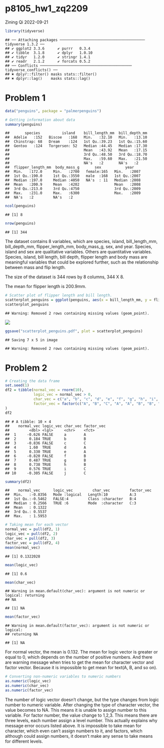 p8105_hw1_zq2209
================
Zining Qi
2022-09-21

``` r
library(tidyverse)
```

    ## ── Attaching packages ─────────────────────────────────────── tidyverse 1.3.2 ──
    ## ✔ ggplot2 3.3.6      ✔ purrr   0.3.4 
    ## ✔ tibble  3.1.8      ✔ dplyr   1.0.10
    ## ✔ tidyr   1.2.0      ✔ stringr 1.4.1 
    ## ✔ readr   2.1.2      ✔ forcats 0.5.2 
    ## ── Conflicts ────────────────────────────────────────── tidyverse_conflicts() ──
    ## ✖ dplyr::filter() masks stats::filter()
    ## ✖ dplyr::lag()    masks stats::lag()

# Problem 1

``` r
data("penguins", package = "palmerpenguins")
```

``` r
# Getting information about data
summary(penguins)
```

    ##       species          island    bill_length_mm  bill_depth_mm  
    ##  Adelie   :152   Biscoe   :168   Min.   :32.10   Min.   :13.10  
    ##  Chinstrap: 68   Dream    :124   1st Qu.:39.23   1st Qu.:15.60  
    ##  Gentoo   :124   Torgersen: 52   Median :44.45   Median :17.30  
    ##                                  Mean   :43.92   Mean   :17.15  
    ##                                  3rd Qu.:48.50   3rd Qu.:18.70  
    ##                                  Max.   :59.60   Max.   :21.50  
    ##                                  NA's   :2       NA's   :2      
    ##  flipper_length_mm  body_mass_g       sex           year     
    ##  Min.   :172.0     Min.   :2700   female:165   Min.   :2007  
    ##  1st Qu.:190.0     1st Qu.:3550   male  :168   1st Qu.:2007  
    ##  Median :197.0     Median :4050   NA's  : 11   Median :2008  
    ##  Mean   :200.9     Mean   :4202                Mean   :2008  
    ##  3rd Qu.:213.0     3rd Qu.:4750                3rd Qu.:2009  
    ##  Max.   :231.0     Max.   :6300                Max.   :2009  
    ##  NA's   :2         NA's   :2

``` r
ncol(penguins)
```

    ## [1] 8

``` r
nrow(penguins)
```

    ## [1] 344

The dataset contains 8 variables, which are species, island,
bill_length_mm, bill_depth_mm, flipper_length_mm, body_mass_g, sex, and
year. Species, island and sex are qualitative variables. Others are
quantitative variables. Species, island, bill length, bill depth,
flipper length and body mass are meaningful variables that could be
explored further, such as the relationship between mass and flip length.

The size of the dataset is 344 rows by 8 columns, 344 X 8.

The mean for flipper length is 200.9mm.

``` r
# Scatter plot of flipper length and bill length.
scatterplot_penguins = ggplot(penguins, aes(x = bill_length_mm, y = flipper_length_mm, col = species)) + geom_point()
scatterplot_penguins
```

    ## Warning: Removed 2 rows containing missing values (geom_point).

![](p8105_hw1_zq2209_files/figure-gfm/unnamed-chunk-4-1.png)<!-- -->

``` r
ggsave("scatterplot_penguins.pdf", plot = scatterplot_penguins)
```

    ## Saving 7 x 5 in image

    ## Warning: Removed 2 rows containing missing values (geom_point).

# Problem 2

``` r
# Creating the data frame
set.seed(1)
df2 = tibble(normal_vec = rnorm(10),
             logic_vec = normal_vec > 0,
             char_vec = c("a", "b", "c", "d", "e", "f", "g", "h", "i", "j"),
             factor_vec = factor(c("A", "B", "C", "A", "A", "B", "B", "B", "C", "C"))
)
df2
```

    ## # A tibble: 10 × 4
    ##    normal_vec logic_vec char_vec factor_vec
    ##         <dbl> <lgl>     <chr>    <fct>     
    ##  1     -0.626 FALSE     a        A         
    ##  2      0.184 TRUE      b        B         
    ##  3     -0.836 FALSE     c        C         
    ##  4      1.60  TRUE      d        A         
    ##  5      0.330 TRUE      e        A         
    ##  6     -0.820 FALSE     f        B         
    ##  7      0.487 TRUE      g        B         
    ##  8      0.738 TRUE      h        B         
    ##  9      0.576 TRUE      i        C         
    ## 10     -0.305 FALSE     j        C

``` r
summary(df2)
```

    ##    normal_vec      logic_vec         char_vec         factor_vec
    ##  Min.   :-0.8356   Mode :logical   Length:10          A:3       
    ##  1st Qu.:-0.5462   FALSE:4         Class :character   B:4       
    ##  Median : 0.2566   TRUE :6         Mode  :character   C:3       
    ##  Mean   : 0.1322                                                
    ##  3rd Qu.: 0.5537                                                
    ##  Max.   : 1.5953

``` r
# Taking mean for each vector
normal_vec = pull(df2, 1)
logic_vec = pull(df2, 2)
char_vec = pull(df2, 3)
factor_vec = pull(df2, 4)
mean(normal_vec)
```

    ## [1] 0.1322028

``` r
mean(logic_vec)
```

    ## [1] 0.6

``` r
mean(char_vec)
```

    ## Warning in mean.default(char_vec): argument is not numeric or logical: returning
    ## NA

    ## [1] NA

``` r
mean(factor_vec)
```

    ## Warning in mean.default(factor_vec): argument is not numeric or logical:
    ## returning NA

    ## [1] NA

For normal vector, the mean is 0.132. The mean for logic vector is
greater or equal to 0, which depends on the number of positive numbers.
And there are warning message when tries to get the mean for character
vector and factor vector. Because it is impossible to get mean for
text(A, B, and so on).

``` r
# Converting non-numeric variables to numeric numbers
as.numeric(logic_vec)
as.numeric(char_vec)
as.numeric(factor_vec)
```

The number of logic vector doesn’t change, but the type changes from
logic number to numeric variable. After changing the type of character
vector, the value becomes to NA. This means it is unable to assign
number to this variable. For factor number, the value change to 1,2,3.
This means there are three levels, each number assign a level number.
This actually explains why message error occurs listed above. It is
impossible to take mean for character, which even can’t assign numbers
to it, and factors, which although could assign numbers, it doesn’t make
any sense to take means for different levels.
